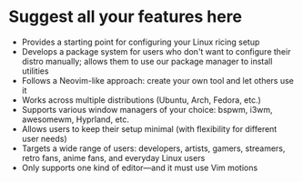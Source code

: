 # Suggest all your features here

- Provides a starting point for configuring your Linux ricing setup
- Develops a package system for users who don't want to configure their distro manually; allows them to use our package manager to install utilities
- Follows a Neovim-like approach: create your own tool and let others use it
- Works across multiple distributions (Ubuntu, Arch, Fedora, etc.)
- Supports various window managers of your choice: bspwm, i3wm, awesomewm, Hyprland, etc.
- Allows users to keep their setup minimal (with flexibility for different user needs)
- Targets a wide range of users: developers, artists, gamers, streamers, retro fans, anime fans, and everyday Linux users
- Only supports one kind of editor—and it must use Vim motions
